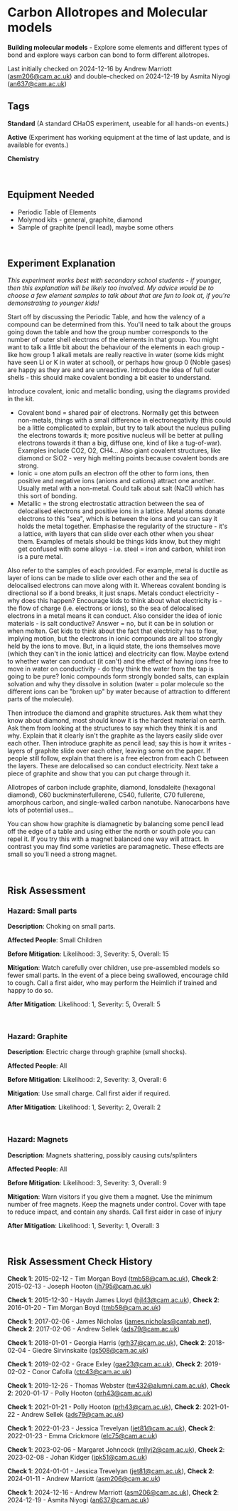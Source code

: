 # Carbon Allotropes and Molecular models

**Building molecular models** - Explore some elements and different types of bond and explore ways carbon can bond to form different allotropes. 

Last initially checked on 2024-12-16 by Andrew Marriott (asm206@cam.ac.uk) and double-checked on 2024-12-19 by Asmita Niyogi (an637@cam.ac.uk)

## Tags
<!--- Start Tags (DO NOT REMOVE THIS COMMENT) --->

**Standard** (A standard CHaOS experiment, useable for all hands-on events.)

**Active** (Experiment has working equipment at the time of last update, and is available for events.)

**Chemistry**
<!--- End Tags (DO NOT REMOVE THIS COMMENT) --->

<br/>

## Equipment Needed 
- Periodic Table of Elements 
- Molymod kits - general, graphite, diamond
- Sample of graphite (pencil lead), maybe some others

<br/>

## Experiment Explanation 
_This experiment works best with secondary school students - if younger, then this explanation will be likely too involved. My advice would be to choose a few element samples to talk about that are fun to look at, if you're demonstrating to younger kids!_

Start off by discussing the Periodic Table, and how the valency of a compound can be determined from this. You'll need to talk about the groups going down the table and how the group number corresponds to the number of outer shell electrons of the elements in that group. You might want to talk a little bit about the behaviour of the elements in each group - like how group 1 alkali metals are really reactive in water (some kids might have seen Li or K in water at school), or perhaps how group 0 (Noble gases) are happy as they are and are unreactive. Introduce the idea of full outer shells - this should make covalent bonding a bit easier to understand.

Introduce covalent, ionic and metallic bonding, using the diagrams provided in the kit.
- Covalent bond = shared pair of electrons. Normally get this between non-metals, things with a small difference in electronegativity (this could be a little complicated to explain, but try to talk about the nucleus pulling the electrons towards it; more positive nucleus will be better at pulling electrons towards it than a big, diffuse one, kind of like a tug-of-war). Examples include CO2, O2, CH4... Also giant covalent structures, like diamond or SiO2 - very high melting points because covalent bonds are strong.
- Ionic = one atom pulls an electron off the other to form ions, then positive and negative ions (anions and cations) attract one another. Usually metal with a non-metal. Could talk about salt (NaCl) which has this sort of bonding.
- Metallic = the strong electrostatic attraction between the sea of delocalised electrons and positive ions in a lattice. Metal atoms donate electrons to this "sea", which is between the ions and you can say it holds the metal together. Emphasise the regularity of the structure - it's a lattice, with layers that can slide over each other when you shear them. Examples of metals should be things kids know, but they might get confused with some alloys - i.e. steel = iron and carbon, whilst iron is a pure metal.

Also refer to the samples of each provided. For example, metal is ductile as layer of ions can be made to slide over each other and the sea of delocalised electrons can move along with it. Whereas covalent bonding is directional so if a bond breaks, it just snaps. Metals conduct electricity - why does this happen? Encourage kids to think about what electricity is - the flow of charge (i.e. electrons or ions), so the sea of delocalised electrons in a metal means it can conduct. Also consider the idea of ionic materials - is salt conductive? Answer = no, but it can be in solution or when molten. Get kids to think about the fact that electricity has to flow, implying motion, but the electrons in ionic compounds are all too strongly held by the ions to move. But, in a liquid state, the ions themselves move (which they can't in the ionic lattice) and electricity can flow. Maybe extend to whether water can conduct (it can't) and the effect of having ions free to move in water on conductivity - do they think the water from the tap is going to be pure? Ionic compounds form strongly bonded salts, can explain solvation and why they dissolve in solution (water = polar molecule so the different ions can be "broken up" by water because of attraction to different parts of the molecule). 

Then introduce the diamond and graphite structures. Ask them what they know about diamond, most should know it is the hardest material on earth. Ask them from looking at the structures to say which they think it is and why. Explain that it clearly isn't the graphite as the layers easily slide over each other. Then introduce graphite as pencil lead; say this is how it writes - layers of graphite slide over each other, leaving some on the paper. If people still follow, explain that there is a free electron from each C between the layers. These are delocalised so can conduct electricity. Next take a piece of graphite and show that you can put charge through it. 

Allotropes of carbon include graphite, diamond, lonsdaleite (hexagonal diamond), C60 buckminsterfullerene, C540, fullerite, C70 fullerene, amorphous carbon, and single-walled carbon nanotube. Nanocarbons have lots of potential uses...

You can show how graphite is diamagnetic by balancing some pencil lead off the edge of a table and using either the north or south pole you can repel it. If you try this with a magnet balanced one way will attract. In contrast you may find some varieties are paramagnetic. These effects are small so you'll need a strong magnet. 

<br/>

## Risk Assessment

### **Hazard**: Small parts

**Description**: Choking on small parts.

**Affected People**: Small Children

**Before Mitigation**: Likelihood: 3, Severity: 5, Overall: 15

**Mitigation**: Watch carefully over children, use pre-assembled models so fewer small parts.
In the event of a piece being swallowed, encourage child to cough. Call a first aider, who may perform the Heimlich if trained and happy to do so.

**After Mitigation**: Likelihood: 1, Severity: 5, Overall: 5

<br/>

### **Hazard**: Graphite

**Description**: Electric charge through graphite (small shocks).

**Affected People**: All

**Before Mitigation**: Likelihood: 2, Severity: 3, Overall: 6

**Mitigation**: Use small charge.
Call first aider if required.

**After Mitigation**: Likelihood: 1, Severity: 2, Overall: 2

<br/>

### **Hazard**: Magnets

**Description**: Magnets shattering, possibly causing cuts/splinters

**Affected People**: All

**Before Mitigation**: Likelihood: 3, Severity: 3, Overall: 9

**Mitigation**: Warn visitors if you give them a magnet. Use the minimum number of free magnets. Keep the magnets under control. Cover with tape to reduce impact, and contain any shards.
Call first aider in case of injury

**After Mitigation**: Likelihood: 1, Severity: 1, Overall: 3

<br/>

## Risk Assessment Check History 

**Check 1**: 2015-02-12 - Tim Morgan Boyd (tmb58@cam.ac.uk), **Check 2**: 2015-02-13 - Joseph Hooton (jh795@cam.ac.uk)

**Check 1**: 2015-12-30 - Haydn James Lloyd (hjl43@cam.ac.uk), **Check 2**: 2016-01-20 - Tim Morgan Boyd (tmb58@cam.ac.uk)

**Check 1**: 2017-02-06 - James Nicholas (james.nicholas@cantab.net), **Check 2**: 2017-02-06 - Andrew Sellek (ads79@cam.ac.uk)

**Check 1**: 2018-01-01 - Georgia Harris (grh37@cam.ac.uk), **Check 2**: 2018-02-04 - Giedre Sirvinskaite (gs508@cam.ac.uk)

**Check 1**: 2019-02-02 - Grace Exley (gae23@cam.ac.uk), **Check 2**: 2019-02-02 - Conor Cafolla (ctc43@cam.ac.uk)

**Check 1**: 2019-12-26 - Thomas Webster (tw432@alumni.cam.ac.uk), **Check 2**: 2020-01-17 - Polly Hooton (prh43@cam.ac.uk)

**Check 1**: 2021-01-21 - Polly Hooton (prh43@cam.ac.uk), **Check 2**: 2021-01-22 - Andrew Sellek (ads79@cam.ac.uk)

**Check 1**: 2022-01-23 - Jessica Trevelyan (jet81@cam.ac.uk), **Check 2**: 2022-01-23 - Emma Crickmore (elc75@cam.ac.uk)

**Check 1**: 2023-02-06 - Margaret Johncock (mllyj2@cam.ac.uk), **Check 2**: 2023-02-08 - Johan Kidger (jpk51@cam.ac.uk)

**Check 1**: 2024-01-01 - Jessica Trevelyan (jet81@cam.ac.uk), **Check 2**: 2024-01-11 - Andrew Marriott (asm206@cam.ac.uk)

**Check 1**: 2024-12-16 - Andrew Marriott (asm206@cam.ac.uk), **Check 2**: 2024-12-19 - Asmita Niyogi (an637@cam.ac.uk)
